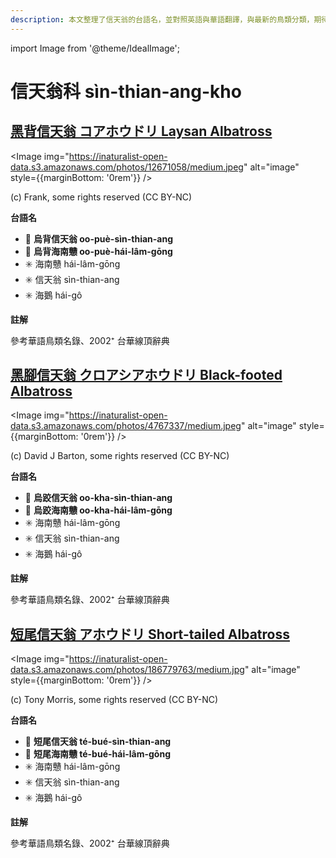 ```yaml
---
description: 本文整理了信天翁的台語名，並對照英語與華語翻譯，與最新的鳥類分類，期待能夠供未來的台語鳥類圖鑑當作參考
---
```


import Image from '@theme/IdealImage';

# 信天翁科 sìn-thian-ang-kho

## [黑背信天翁 コアホウドリ Laysan Albatross](https://ebird.org/species/layalb)

<Image img="https://inaturalist-open-data.s3.amazonaws.com/photos/12671058/medium.jpeg" alt="image" style={{marginBottom: '0rem'}} />

<div className="image-caption">
(c) Frank, some rights reserved (CC BY-NC)
</div>

**台語名**

- 🎯 **烏背信天翁 oo-puè-sìn-thian-ang**
- 🎯 **烏背海南戇 oo-puè-hái-lâm-gōng**
- ✳️ 海南戇 hái-lâm-gōng
- ✳️ 信天翁 sìn-thian-ang
- ✳️ 海鵝 hái-gô

**註解**

參考華語鳥類名錄、2002⁺ 台華線頂辭典

## [黑腳信天翁 クロアシアホウドリ Black-footed Albatross](https://ebird.org/species/bkfalb)

<Image img="https://inaturalist-open-data.s3.amazonaws.com/photos/4767337/medium.jpeg" alt="image" style={{marginBottom: '0rem'}} />

<div className="image-caption">
(c) David J Barton, some rights reserved (CC BY-NC)
</div>

**台語名**

- 🎯 **烏跤信天翁 oo-kha-sìn-thian-ang**
- 🎯 **烏跤海南戇 oo-kha-hái-lâm-gōng**
- ✳️ 海南戇 hái-lâm-gōng
- ✳️ 信天翁 sìn-thian-ang
- ✳️ 海鵝 hái-gô

**註解**

參考華語鳥類名錄、2002⁺ 台華線頂辭典

## [短尾信天翁 アホウドリ Short-tailed Albatross](https://ebird.org/species/shtalb)

<Image img="https://inaturalist-open-data.s3.amazonaws.com/photos/186779763/medium.jpg" alt="image" style={{marginBottom: '0rem'}} />

<div className="image-caption">
(c) Tony Morris, some rights reserved (CC BY-NC)
</div>

**台語名**

- 🎯 **短尾信天翁 té-bué-sìn-thian-ang**
- 🎯 **短尾海南戇 té-bué-hái-lâm-gōng**
- ✳️ 海南戇 hái-lâm-gōng
- ✳️ 信天翁 sìn-thian-ang
- ✳️ 海鵝 hái-gô

**註解**

參考華語鳥類名錄、2002⁺ 台華線頂辭典
